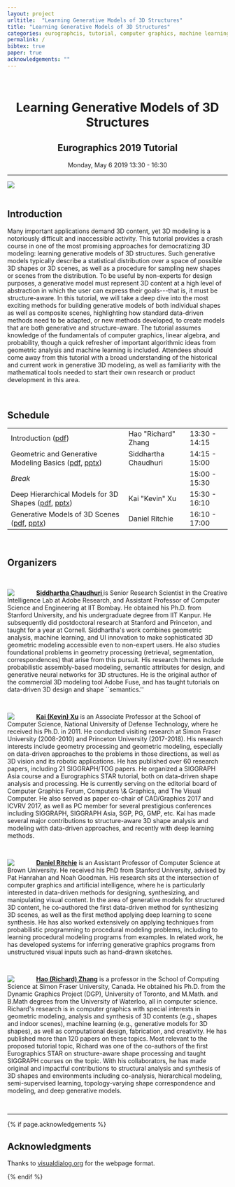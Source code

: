 ```yaml
---
layout: project
urltitle:  "Learning Generative Models of 3D Structures"
title: "Learning Generative Models of 3D Structures"
categories: eurographcis, tutorial, computer graphics, machine learning, machine learning
permalink: /
bibtex: true
paper: true
acknowledgements: ""
---
```


<br>
<div class="row">
  <div class="col-xs-12">
    <center><h1>Learning Generative Models of 3D Structures</h1></center>
    <center><h2>Eurographics 2019 Tutorial</h2></center>
    <center>Monday, May 6 2019 13:30 - 16:30</center>
  </div>
</div>

<hr>

<div class="row" id="intro">
  <div class="col-md-12">
    <img src="{{ "/static/img/splash.jpg" | prepend:site.baseurl }}">
  </div>
</div>

<br>
<div class="row" id="schedule">
  <div class="col-xs-12">
    <h2>Introduction</h2>
  </div>
</div>
<div class="row">
  <div class="col-xs-12">
    <p>
      Many important applications demand 3D content, yet 3D modeling is a notoriously difficult and inaccessible activity. This tutorial provides a crash course in one of the most promising approaches for democratizing 3D modeling: learning generative models of 3D structures. Such generative models typically describe a statistical distribution over a space of possible 3D shapes or 3D scenes, as well as a procedure for sampling new shapes or scenes from the distribution. To be useful by non-experts for design purposes, a generative model must represent 3D content at a high level of abstraction in which the user can express their goals---that is, it must be structure-aware. In this tutorial, we will take a deep dive into the most exciting methods for building generative models of both individual shapes as well as composite scenes, highlighting how standard data-driven methods need to be adapted, or new methods developed, to create models that are both generative and structure-aware. The tutorial assumes knowledge of the fundamentals of computer graphics, linear algebra, and probability, though a quick refresher of important algorithmic ideas from geometric analysis and machine learning is included. Attendees should come away from this tutorial with a broad understanding of the historical and current work in generative 3D modeling, as well as familiarity with the mathematical tools needed to start their own research or product development in this area.
    </p>
  </div>
</div> <br>   


<div class="row" id="resources">
  <div class="col-xs-12">
    <h2>Schedule</h2>
  </div>
</div>
<div class="row">
  <div class="col-xs-12">
     <table class="table table-striped">
      <tbody>
        <tr>
          <td>Introduction (<a href='https://drive.google.com/open?id=1EoDcJTWZpsvzgogiHxBAVN7fzXF_Y4mS'>pdf</a>)</td>
          <td>Hao "Richard" Zhang</td>
          <td>13:30 - 14:15</td>
        </tr>
        <tr>
          <td>Geometric and Generative Modeling Basics (<a href='https://drive.google.com/open?id=1L25L_a_e_usBnI8zW-G_NbJ9UgLNJYKk'>pdf</a>, <a href='https://drive.google.com/open?id=1wPIdsXt7m7mVbsoQx8xUfW_PI39lsfo4'>pptx</a>)</td>
          <td>Siddhartha Chaudhuri</td>
          <td>14:15 - 15:00</td>
        </tr>
        <tr>
          <td><i>Break</i></td>
          <td></td>
          <td>15:00 - 15:30</td>
        </tr>
        <tr>
          <td>Deep Hierarchical Models for 3D Shapes (<a href='https://drive.google.com/open?id=1ZBMIzpVGqS6eHagP8svaBTsgCCxaAYAs'>pdf</a>, <a href='https://drive.google.com/open?id=1UfnTIouKUlmeJwXXcfhmQg3B7bnZ6cFg'>pptx</a>)</td>
          <td>Kai "Kevin" Xu</td>
          <td>15:30 - 16:10</td>
        </tr>
        <tr>
          <td>Generative Models of 3D Scenes (<a href='https://drive.google.com/open?id=1fa9CZH50YdIzcWq179lozxoyWi1bb615'>pdf</a>, <a href='https://drive.google.com/open?id=14fB8RYOGWiWt165Ou55l9j35yORV1fXa'>pptx</a>)</td>
          <td>Daniel Ritchie</td>
          <td>16:10 - 17:00</td>
        </tr>
      </tbody>
    </table>
  </div>
</div>

<!-- <br>
<div class="row" id="organizers">
  <div class="col-xs-12">
    <h2>Resources</h2>
  </div>
</div>
<div class="row">
  <div class="col-xs-12">
    <table class="table table-striped">
      <tbody>
        <tr>
          <td>Course notes (Coming soon)</td>
        </tr>
        <tr>
          <td>Course slides (Coming soon)</td>
        </tr>
      </tbody>
    </table>
  </div>
</div> -->

<br>
<div class="row">
  <div class="col-xs-12">
    <h2>Organizers</h2>
  </div>
</div><br>

<div class="row">
  <div class="col-md-12">
    <a href="https://www.cse.iitb.ac.in/~sidch/"><img class="people-pic" style="float:left;margin-right:50px;" src="{{ "/static/img/people/sid.png" | prepend:site.baseurl }}"></a>
    <p>
      <b><a href="https://www.cse.iitb.ac.in/~sidch/">Siddhartha Chaudhuri </a></b> is Senior Research Scientist in the Creative Intelligence Lab at Adobe Research, and Assistant Professor of Computer Science and Engineering at IIT Bombay. He obtained his Ph.D. from Stanford University, and his undergraduate degree from IIT Kanpur. He subsequently did postdoctoral research at Stanford and Princeton, and taught for a year at Cornell. Siddhartha's work combines geometric analysis, machine learning, and UI innovation to make sophisticated 3D geometric modeling accessible even to non-expert users. He also studies foundational problems in geometry processing (retrieval, segmentation, correspondences) that arise from this pursuit. His research themes include probabilistic assembly-based modeling, semantic attributes for design, and generative neural networks for 3D structures. He is the original author of the commercial 3D modeling tool Adobe Fuse, and has taught tutorials on data-driven 3D design and shape ``semantics.''
    </p>
  </div>
</div><br>

<div class="row">
  <div class="col-md-12">
    <a href="http://kevinkaixu.net/"><img class="people-pic" style="float:left;margin-right:50px;" src="{{ "/static/img/people/kevin.png" | prepend:site.baseurl }}"></a>
    <p>
      <b><a href="http://kevinkaixu.net/">Kai (Kevin) Xu</a></b> is an Associate Professor at the School of Computer Science, National University of Defense Technology, where he received his Ph.D. in 2011. He conducted visiting research at Simon Fraser University (2008-2010) and Princeton University (2017-2018). His research interests include geometry processing and geometric modeling, especially on data-driven approaches to the problems in those directions, as well as 3D vision and its robotic applications. He has published over 60 research papers, including 21 SIGGRAPH/TOG papers. He organized a SIGGRAPH Asia course and a Eurographics STAR tutorial, both on data-driven shape analysis and processing. He is currently serving on the editorial board of Computer Graphics Forum, Computers \& Graphics, and The Visual Computer. He also served as paper co-chair of CAD/Graphics 2017 and ICVRV 2017, as well as PC member for several prestigious conferences including SIGGRAPH, SIGGRAPH Asia, SGP, PG, GMP, etc. Kai has made several major contributions to structure-aware 3D shape analysis and modeling with data-driven approaches, and recently with deep learning methods.
    </p>
  </div>
</div><br>

<div class="row">
  <div class="col-md-12">
    <a href="https://dritchie.github.io/"><img class="people-pic" style="float:left;margin-right:50px;" src="{{ "/static/img/people/daniel.png" | prepend:site.baseurl }}"></a>
    <p>
      <b><a href="https://dritchie.github.io/">Daniel Ritchie</a></b> is an Assistant Professor of Computer Science at Brown University. He received his PhD from Stanford University, advised by Pat Hanrahan and Noah Goodman. His research sits at the intersection of computer graphics and artificial intelligence, where he is particularly interested in data-driven methods for designing, synthesizing, and manipulating visual content. In the area of generative models for structured 3D content, he co-authored the first data-driven method for synthesizing 3D scenes, as well as the first method applying deep learning to scene synthesis. He has also worked extensively on applying techniques from probabilistic programming to procedural modeling problems, including to learning procedural modeling programs from examples. In related work, he has developed systems for inferring generative graphics programs from unstructured visual inputs such as hand-drawn sketches.
    </p>
  </div>
</div><br>

<div class="row">
  <div class="col-md-12">
    <a href="http://www.cs.sfu.ca/~haoz/"><img class="people-pic" style="float:left;margin-right:50px;" src="{{ "/static/img/people/richard.png" | prepend:site.baseurl }}"></a>
    <p>
      <b><a href="http://www.cs.sfu.ca/~haoz/">Hao (Richard) Zhang</a></b> is a professor in the School of Computing Science at Simon Fraser University, Canada. He obtained his Ph.D. from the Dynamic Graphics Project (DGP), University of Toronto, and M.Math. and B.Math degrees from the University of Waterloo, all in computer science. Richard's research is in computer graphics with special interests in geometric modeling, analysis and synthesis of 3D contents (e.g., shapes and indoor scenes), machine learning (e.g., generative models for 3D shapes), as well as computational design, fabrication, and creativity. He has published more than 120 papers on these topics. Most relevant to the proposed tutorial topic, Richard was one of the co-authors of the first Eurographics STAR on structure-aware shape processing and taught SIGGRAPH courses on the topic. With his collaborators, he has made original and impactful contributions to structural analysis and synthesis of 3D shapes and environments including co-analysis, hierarchical modeling, semi-supervised learning, topology-varying shape correspondence and modeling, and deep generative models. 
    </p>
  </div>
</div><br>

<hr>

{% if page.acknowledgements %}
<div class="row">
  <div class="col-xs-12">
    <h2>Acknowledgments</h2>
  </div>
</div>
<a name="/acknowledgements"></a>
<div class="row">
  <div class="col-xs-12">
    <p>
      Thanks to <span style="color:#1a1aff;font-weight:400;"> <a href="https://visualdialog.org/">visualdialog.org</a></span> for the webpage format.
    </p>
  </div>
</div>
{% endif %}

<br>

